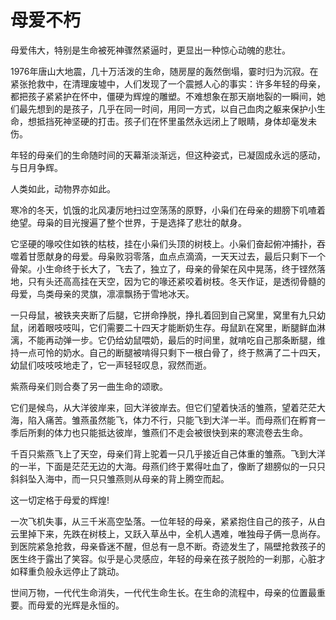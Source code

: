 # 母爱不朽

母爱伟大，特别是生命被死神骤然紧逼时，更显出一种惊心动魄的悲壮。 

1976年唐山大地震，几十万活泼的生命，随房屋的轰然倒塌，霎时归为沉寂。在紧张抢救中，在清理废墟中，人们发现了一个震撼人心的事实：许多年轻的母亲，都把孩子紧紧护在怀中，僵硬为辉煌的雕塑。不难想象在那天崩地裂的一瞬间，她们最先想到的是孩子，几乎在同一时间，用同一方式，以自己血肉之躯来保护小生命，想抵挡死神坚硬的打击。孩子们在怀里虽然永远闭上了眼睛，身体却毫发未伤。 

年轻的母亲们的生命随时间的天幕渐淡渐远，但这种姿式，已凝固成永远的感动，与日月争辉。 

人类如此，动物界亦如此。 

寒冷的冬天，饥饿的北风凄厉地扫过空荡荡的原野，小枭们在母亲的翅膀下叽喳着绝望。母枭的目光搜遍了整个世界，于是选择了悲壮的献身。 

它坚硬的喙咬住如铁的枯枝，挂在小枭们头顶的树枝上。小枭们奋起俯冲捕扑，吞噬着甘愿献身的母爱。母枭败羽零落，血点点滴滴，一天天过去，最后只剩下一个骨架。小生命终于长大了，飞去了，独立了，母亲的骨架在风中晃荡，终于铿然落地，只有头还高高挂在天空，因为它的喙还紧咬着树枝。冬天作证，是透彻骨髓的母爱，鸟类母亲的灵旗，凛凛飘扬于雪地冰天。 

一只母鼠，被铁夹夹断了后腿，它拼命挣脱，挣扎着回到自己窝里，窝里有九只幼鼠，闭着眼吱吱叫，它们需要二十四天才能断奶生存。母鼠趴在窝里，断腿鲜血淋漓，不能再动弹一步。它仍给幼鼠喂奶，最后的时间里，就啃吃自己那条断腿，维持一点可怜的奶水。自己的断腿被啃得只剩下一根白骨了，终于熬满了二十四天，幼鼠们吱吱吱地走了，它一声轻轻叹息，寂然而逝。 

紫燕母亲们则合奏了另一曲生命的颂歌。 

它们是候鸟，从大洋彼岸来，回大洋彼岸去。但它们望着快活的雏燕，望着茫茫大海，陷入痛苦。雏燕虽然能飞，体力不行，只能飞到大洋一半。而母燕们在孵育一季后所剩的体力也只能抵达彼岸，雏燕们不走会被很快到来的寒流卷去生命。 

千百只紫燕飞上了天空，母亲们背上驼着一只几乎接近自己体重的雏燕。飞到大洋的一半，下面是茫茫无边的大海。母燕们终于累得吐血了，像断了翅膀似的一只只斜斜坠入海中，而一只只雏燕则从母亲的背上腾空而起。 

这一切定格于母爱的辉煌! 

一次飞机失事，从三千米高空坠落。一位年轻的母亲，紧紧抱住自己的孩子，从白云里掉下来，先跌在树枝上，又跃入草丛中，全机人遇难，唯独母子俩一息尚存。到医院紧急抢救，母亲昏迷不醒，但总有一息不断。奇迹发生了，隔壁抢救孩子的医生终于露出了笑容。似乎是心灵感应，年轻的母亲在孩子脱险的一刹那，心脏才如释重负般永远停止了跳动。 

世间万物，一代代生命消失，一代代生命生长。在生命的流程中，母亲的位置最重要。而母爱的光辉是永恒的。
 